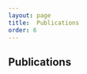 ```yaml
---
layout: page
title:  Publications
order: 6
---
```


## Publications

<div id="html" markdown="0">

<script src="https://bibbase.org/show?bib=https%3A%2F%2Fhuhailinguist.github.io%2Fpublications_new%2Fhai_hu_pub.bib&commas=true&jsonp=1&authorFirst=1&filter=authors:Hu\b"></script>

</div>
  
